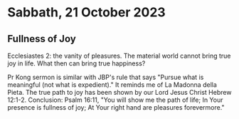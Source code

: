 # Sabbath, 21 October 2023
## Fullness of Joy
Ecclesiastes 2: the vanity of pleasures. 
The material world cannot bring true joy in life. 
What then can bring true happiness?

Pr Kong sermon is similar with JBP's rule that says 
"Pursue what is meaningful (not what is expedient)." It reminds me of La Madonna della Pieta. 
The true path to joy has been shown by our Lord Jesus Christ Hebrew 12:1-2. 
Conclusion: Psalm 16:11, "You will show me the path of life;
In Your presence is fullness of joy;
At Your right hand are pleasures forevermore."